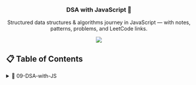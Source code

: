 <div align="center">
  <br />
  
  <h3 align="center">DSA with JavaScript 🚀</h3>
  <div align="center">
    Structured data structures & algorithms journey in JavaScript — with notes, patterns, problems, and LeetCode links.
  </div>
</div>

<p align="center">
  <a href="https://developer-ronnie.hashnode.dev" target="_blank">
    <img src="https://img.shields.io/badge/Read%20My%20Blog-Hashnode-blueviolet?style=for-the-badge&logo=hashnode&logoColor=white" />
  </a>
</p>

## 📋 <a name="table">Table of Contents</a>


<details>
  <summary>📁 09-DSA-with-JS</summary>

- 📂 **01-Intro-to-DSA**  
  - 📄 [Introduction to DSA](./01-Intro-to-DSA/01-Intro.md)  
  - 📄 [Time Complexity](./09-DSA-with-JS/01-Intro-to-DSA/02-BigO.md)

- 📂 **02-Arrays**  
  - 📄 questions.md  
  - 📄 sliding-window.md  

- 📂 **03-Linked-List**  
  - 📄 reverse-list.md  
  - 📄 cycle-detect.md  

- 📂 **04-Stacks-&-Queues**  
  - 📄 stack-vs-queue.md  
  - 📄 problems.md  

</details>
